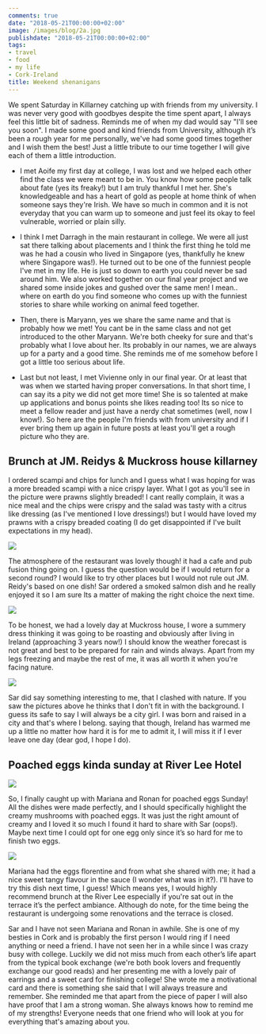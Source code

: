 ```yaml
---
comments: true
date: "2018-05-21T00:00:00+02:00"
image: /images/blog/2a.jpg
publishdate: "2018-05-21T00:00:00+02:00"
tags:
- travel
- food
- my life
- Cork-Ireland
title: Weekend shenanigans
---
```

<!--# This is another post-->
We spent Saturday in Killarney catching up with friends from my university. I was never very good with goodbyes despite the time spent apart, I always feel this little bit of sadness. Reminds me of when my dad would say "I'll see you soon". I made some good and kind friends from University, although it’s been a rough year for me personally, we've had some good times together and I wish them the best! Just a little tribute to our time together I will give each of them a little introduction. 

- I met Aoife my first day at college, I was lost and we helped each other find the class we were meant to be in. You know how some people talk about fate (yes its freaky!) but I am truly thankful I met her. She's knowledgeable and has a heart of gold as people at home think of when someone says they're Irish. We have so much in common and it is not everyday that you can warm up to someone and just feel its okay to feel vulnerable, worried or plain silly.

- I think I met Darragh in the main restaurant in college. We were all just sat there talking about placements and I think the first thing he told me was he had a cousin who lived in Singapore (yes, thankfully he knew where Singapore was!). He turned out to be one of the funniest people I've met in my life. He is just so down to earth you could never be sad around him. We also worked together on our final year project and we shared some inside jokes and gushed over the same men! I mean.. where on earth do you find someone who comes up with the funniest stories to share while working on animal feed together.

- Then, there is Maryann, yes we share the same name and that is probably how we met! You cant be in the same class and not get introduced to the other Maryann. We're both cheeky for sure and that's probably what I love about her. Its probably in our names, we are always up for a party and a good time. She reminds me of me somehow before I got a little too serious about life.

- Last but not least, I met Vivienne only in our final year. Or at least that was when we started having proper conversations. In that short time, I can say its a pity we did not get more time! She is so talented at make up applications and bonus points she likes reading too! Its so nice to meet a fellow reader and just have a nerdy chat sometimes (well, now I know!). So here are the people I'm friends with from university and if I ever bring them up again in future posts at least you'll get a rough picture who they are. 

## Brunch at JM. Reidys & Muckross house killarney

I ordered scampi and chips for lunch and I guess what I was hoping for was a more breaded scampi with a nice crispy layer. What I got as you'll see in the picture were prawns slightly breaded! I cant really complain, it was a nice meal and the chips were crispy and the salad was tasty with a citrus like dressing (as I've mentioned I love dressings!) but I would have loved my prawns with a crispy breaded coating (I do get disappointed if I've built expectations in my head). 

![](/globefoodiebooktrotter/images/blog/2b.jpg) 

The atmosphere of the restaurant was lovely though! it had a cafe and pub fusion thing going on. I guess the question would be if I would return for a second round? I would like to try other places but I would not rule out JM. Reidy's based on one dish! Sar ordered a smoked salmon dish and he really enjoyed it so I am sure Its a matter of making the right choice the next time.

![](/globefoodiebooktrotter/images/blog/2c.jpg)  

To be honest, we had a lovely day at Muckross house, I wore a summery dress thinking it was going to be roasting and obviously after living in Ireland (approaching 3 years now!) I should know the weather forecast is not great and best to be prepared for rain and winds always. Apart from my legs freezing and maybe the rest of me, it was all worth it when you're facing nature. 

![](/globefoodiebooktrotter/images/blog/2d.jpg)

Sar did say something interesting to me, that I clashed with nature. If you saw the pictures above he thinks that I don't fit in with the background. I guess its safe to say I will always be a city girl. I was born and raised in a city and that's where I belong. saying that though, Ireland has warmed me up a little no matter how hard it is for me to admit it, I will miss it if I ever leave one day (dear god, I hope I do). 

## Poached eggs kinda sunday at River Lee Hotel

![](/globefoodiebooktrotter/images/blog/2e.jpg)

So, I finally caught up with Mariana and Ronan for poached eggs Sunday! All the dishes were made perfectly, and I should specifically highlight the creamy mushrooms with poached eggs. It was just the right amount of creamy and I loved it so much I found it hard to share with Sar (oops!). Maybe next time I could opt for one egg only since it’s so hard for me to finish two eggs. 

![](/globefoodiebooktrotter/images/blog/2f.jpg)

Mariana had the eggs florentine and from what she shared with me; it had a nice sweet tangy flavour in the sauce (I wonder what was in it?). I'll have to try this dish next time, I guess! Which means yes, I would highly recommend brunch at the River Lee especially if you're sat out in the terrace it’s the perfect ambiance. Although do note, for the time being the restaurant is undergoing some renovations and the terrace is closed. 

Sar and I have not seen Mariana and Ronan in awhile. She is one of my besties in Cork and is probably the first person I would ring if I need anything or need a friend. I have not seen her in a while since I was crazy busy with college. Luckily we did not miss much from each other’s life apart from the typical book exchange (we're both book lovers and frequently exchange our good reads) and her presenting me with a lovely pair of earrings and a sweet card for finishing college! She wrote me a motivational card and there is something she said that I will always treasure and remember. She reminded me that apart from the piece of paper I will also have proof that I am a strong woman. She always knows how to remind me of my strengths! Everyone needs that one friend who will look at you for everything that's amazing about you. 

